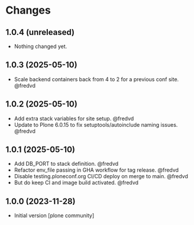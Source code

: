 # Changes
## 1.0.4 (unreleased)


- Nothing changed yet.


## 1.0.3 (2025-05-10)

- Scale backend containers back from 4 to 2 for a previous conf site. @fredvd


## 1.0.2 (2025-05-10)

- Add extra stack variables for site setup. @fredvd
- Update to Plone 6.0.15 to fix setuptools/autoinclude naming issues.
  @fredvd


## 1.0.1 (2025-05-10)

- Add DB_PORT to stack definition.  @fredvd
- Refactor env_file passing in GHA workflow for tag release. @fredvd
- Disable testing.ploneconf.org CI/CD deploy on merge to main. @fredvd
- But do keep CI and image build activated. @fredvd


## 1.0.0 (2023-11-28)

- Initial version [plone community]
